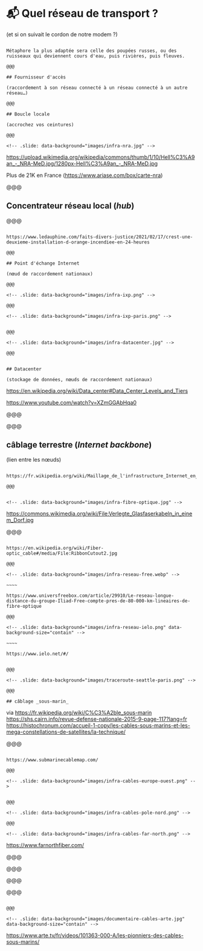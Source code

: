 <!-- .slide: data-background="images/serre-des-comilles.jpg"  data-state="background-dark" id="infrastructure" -->

# 📬 Quel réseau de transport ?

(et si on suivait le cordon de notre modem ?)

~~~~

Métaphore la plus adaptée sera celle des poupées russes, ou des ruisseaux qui deviennent cours d'eau, puis rivières, puis fleuves.

@@@

## Fournisseur d'accès

(raccordement à son réseau connecté à un réseau connecté à un autre réseau…)

@@@

## Boucle locale

(accrochez vos ceintures)

@@@

<!-- .slide: data-background="images/infra-nra.jpg" -->

~~~~

https://upload.wikimedia.org/wikipedia/commons/thumb/1/10/Hell%C3%A9an_-_NRA-MeD.jpg/1280px-Hell%C3%A9an_-_NRA-MeD.jpg

Plus de 21K en France (https://www.ariase.com/box/carte-nra)


@@@

## Concentrateur réseau local (_hub_)

@@@

<!-- .slide: data-background="images/infra-nra-crest.jpg" -->

~~~~ 

https://www.ledauphine.com/faits-divers-justice/2021/02/17/crest-une-deuxieme-installation-d-orange-incendiee-en-24-heures

@@@

## Point d'échange Internet

(nœud de raccordement nationaux)

@@@

<!-- .slide: data-background="images/infra-ixp.png" -->

@@@

<!-- .slide: data-background="images/infra-ixp-paris.png" -->


@@@

<!-- .slide: data-background="images/infra-datacenter.jpg" -->

@@@


## Datacenter

(stockage de données, nœuds de raccordement nationaux)

~~~~~

https://en.wikipedia.org/wiki/Data_center#Data_Center_Levels_and_Tiers

https://www.youtube.com/watch?v=XZmGGAbHqa0

@@@

<!-- .slide: data-background="images/infra-datacenter-inside.jpg" -->

@@@

## câblage terrestre (_Internet backbone_)

(lien entre les nœuds)

~~~~

https://fr.wikipedia.org/wiki/Maillage_de_l'infrastructure_Internet_en_France

@@@


<!-- .slide: data-background="images/infra-fibre-optique.jpg" -->

~~~~

https://commons.wikimedia.org/wiki/File:Verlegte_Glasfaserkabeln_in_einem_Dorf.jpg


@@@

<!-- .slide: data-background="images/infra-fibre-optique-detail.jpg" -->

~~~~

https://en.wikipedia.org/wiki/Fiber-optic_cable#/media/File:RibbonCutout2.jpg

@@@

<!-- .slide: data-background="images/infra-reseau-free.webp" -->

~~~~ 

https://www.universfreebox.com/article/29910/Le-reseau-longue-distance-du-groupe-Iliad-Free-compte-pres-de-80-000-km-lineaires-de-fibre-optique

@@@

<!-- .slide: data-background="images/infra-reseau-ielo.png" data-background-size="contain" -->

~~~~ 

https://www.ielo.net/#/


@@@

<!-- .slide: data-background="images/traceroute-seattle-paris.png" -->

@@@

## câblage _sous-marin_

~~~~

via https://fr.wikipedia.org/wiki/C%C3%A2ble_sous-marin
https://shs.cairn.info/revue-defense-nationale-2015-9-page-117?lang=fr
https://histochronum.com/accueil-1-copy/les-cables-sous-marins-et-les-mega-constellations-de-satellites/la-technique/

@@@

<!-- .slide: data-background="images/infra-cables-monde.png" -->

~~~~

https://www.submarinecablemap.com/

@@@

<!-- .slide: data-background="images/infra-cables-europe-ouest.png" -->


@@@

<!-- .slide: data-background="images/infra-cables-pole-nord.png" -->

@@@

<!-- .slide: data-background="images/infra-cables-far-north.png" -->

~~~~

https://www.farnorthfiber.com/

@@@

<!-- .slide: data-background="images/infra-cables-dunant.png" -->

@@@

<!-- .slide: data-background="images/infra-cables-monde.png" -->

@@@

<!-- .slide: data-background="images/infra-cables-monde-google.png" -->

@@@

<!-- .slide: data-background="images/documentaire-cables-verge.jpg" -->

~~~~

@@@

<!-- .slide: data-background="images/documentaire-cables-arte.jpg" data-background-size="contain" -->

~~~~

https://www.arte.tv/fr/videos/101363-000-A/les-pionniers-des-cables-sous-marins/
